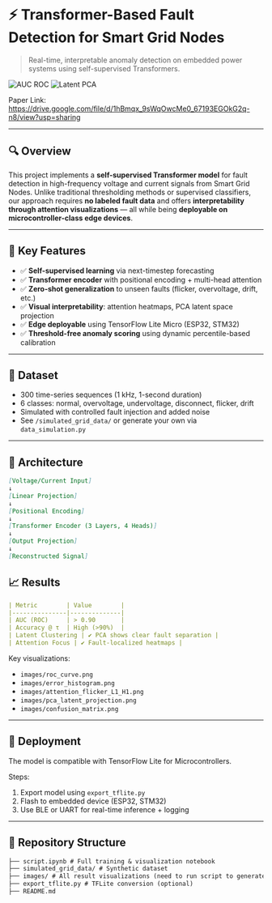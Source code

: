 # ⚡ Transformer-Based Fault Detection for Smart Grid Nodes

> Real-time, interpretable anomaly detection on embedded power systems using self-supervised Transformers.

![AUC ROC](images/roc_curve.png)
![Latent PCA](images/pca_latent_projection.png)

Paper Link: https://drive.google.com/file/d/1hBmqx_9sWqOwcMe0_67193EGOkG2q-n8/view?usp=sharing

---

## 🔍 Overview

This project implements a **self-supervised Transformer model** for fault detection in high-frequency voltage and current signals from Smart Grid Nodes. Unlike traditional thresholding methods or supervised classifiers, our approach requires **no labeled fault data** and offers **interpretability through attention visualizations** — all while being **deployable on microcontroller-class edge devices**.

---

## 🧠 Key Features

- ✅ **Self-supervised learning** via next-timestep forecasting
- ✅ **Transformer encoder** with positional encoding + multi-head attention
- ✅ **Zero-shot generalization** to unseen faults (flicker, overvoltage, drift, etc.)
- ✅ **Visual interpretability**: attention heatmaps, PCA latent space projection
- ✅ **Edge deployable** using TensorFlow Lite Micro (ESP32, STM32)
- ✅ **Threshold-free anomaly scoring** using dynamic percentile-based calibration

---

## 🧪 Dataset

- 300 time-series sequences (1 kHz, 1-second duration)
- 6 classes: normal, overvoltage, undervoltage, disconnect, flicker, drift
- Simulated with controlled fault injection and added noise
- See `/simulated_grid_data/` or generate your own via `data_simulation.py`

---

## 🧱 Architecture

```markdown
[Voltage/Current Input]
↓
[Linear Projection]
↓
[Positional Encoding]
↓
[Transformer Encoder (3 Layers, 4 Heads)]
↓
[Output Projection]
↓
[Reconstructed Signal]
```

## 📈 Results
```yaml
| Metric        | Value        |
|---------------|--------------|
| AUC (ROC)     | > 0.90       |
| Accuracy @ τ  | High (>90%)  |
| Latent Clustering | ✔️ PCA shows clear fault separation |
| Attention Focus | ✔️ Fault-localized heatmaps |
```
Key visualizations:
- `images/roc_curve.png`
- `images/error_histogram.png`
- `images/attention_flicker_L1_H1.png`
- `images/pca_latent_projection.png`
- `images/confusion_matrix.png`

---

## 🚀 Deployment

The model is compatible with TensorFlow Lite for Microcontrollers.

Steps:
1. Export model using `export_tflite.py`
2. Flash to embedded device (ESP32, STM32)
3. Use BLE or UART for real-time inference + logging

---

## 📂 Repository Structure
```markdown
├── script.ipynb # Full training & visualization notebook
├── simulated_grid_data/ # Synthetic dataset
├── images/ # All result visualizations (need to run script to generate)
├── export_tflite.py # TFLite conversion (optional)
├── README.md
```